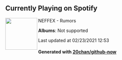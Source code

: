 ## Currently Playing on Spotify

[<img align="left" width="100" src="https://i.scdn.co/image/ab67616d0000b273d5568dedd90ea5dcc0fd063a">](https://open.spotify.com/album/7IOiagLHQmBE6XPpYPSQMF)

NEFFEX - Rumors

**Albums**: Not supported

Last updated at 02/23/2021 12:53

#### Generated with [20chan/github-now](https://github.com/20chan/github-now)


<!--
**20chan/20chan** is a ✨ _special_ ✨ repository because its `README.md` (this file) appears on your GitHub profile.

Here are some ideas to get you started:

- 🔭 I’m currently working on ...
- 🌱 I’m currently learning ...
- 👯 I’m looking to collaborate on ...
- 🤔 I’m looking for help with ...
- 💬 Ask me about ...
- 📫 How to reach me: ...
- 😄 Pronouns: ...
- ⚡ Fun fact: ...
-->
